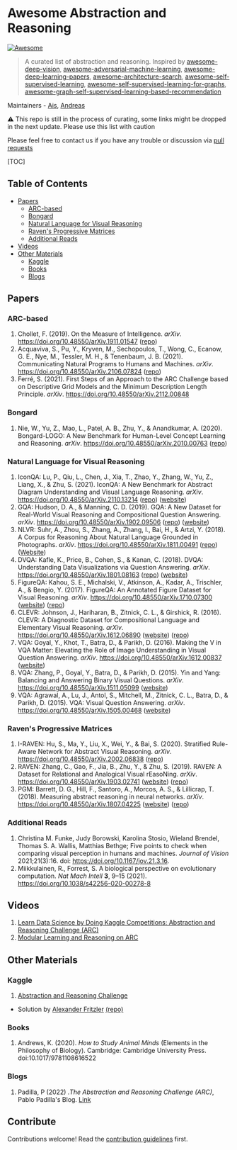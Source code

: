 # Awesome Abstraction and Reasoning

 [![Awesome](https://awesome.re/badge.svg)](https://awesome.re)

> A curated list of abstraction and reasoning. Inspired by [awesome-deep-vision](https://github.com/kjw0612/awesome-deep-vision), [awesome-adversarial-machine-learning](https://github.com/yenchenlin/awesome-adversarial-machine-learning), [awesome-deep-learning-papers](https://github.com/terryum/awesome-deep-learning-papers), [awesome-architecture-search](https://github.com/markdtw/awesome-architecture-search), [awesome-self-supervised-learning](https://github.com/jason718/awesome-self-supervised-learning), [awesome-self-supervised-learning-for-graphs](https://github.com/SXKDZ/awesome-self-supervised-learning-for-graphs), [awesome-graph-self-supervised-learning-based-recommendation](https://github.com/juyongjiang/awesome-graph-self-supervised-learning-based-recommendation)

Maintainers - [Ais](https://github.com/otakbeku), [Andreas](https://github.com/andreaschandra)

⚠️ This repo is still in the process of curating, some links might be dropped in the next update. Please use this list with caution

Please feel free to contact us if you have any trouble or discussion via [pull requests](https://github.com/otakbeku/awesome-abstraction-and-reasoning/pulls)

[TOC]

## Table of Contents
- [Papers](#papers)
  - [ARC-based](#arc-based)
  - [Bongard](#bongard)
  - [Natural Language for Visual Reasoning](#natural-language-for-visual-reasoning)
  - [Raven's Progressive Matrices](#ravens-progressive-matrices)
  - [Additional Reads](#additonal-reads)
- [Videos](#videos)
- [Other Materials](#rther-materials)
  - [Kaggle](#kaggle)
  - [Books](#books)
  - [Blogs](#blogs)

## Papers

### ARC-based

1. Chollet, F. (2019). On the Measure of Intelligence. *arXiv*. https://doi.org/10.48550/arXiv.1911.01547 ([repo](https://github.com/fchollet/ARC))
2. Acquaviva, S., Pu, Y., Kryven, M., Sechopoulos, T., Wong, C., Ecanow, G. E., Nye, M., Tessler, M. H., & Tenenbaum, J. B. (2021). Communicating Natural Programs to Humans and Machines. *arXiv*. https://doi.org/10.48550/arXiv.2106.07824 ([repo](https://github.com/samacqua/LARC))
3. Ferré, S. (2021). First Steps of an Approach to the ARC Challenge based on Descriptive Grid Models and the Minimum Description Length Principle. *arXiv*. https://doi.org/10.48550/arXiv.2112.00848

### Bongard

1. Nie, W., Yu, Z., Mao, L., Patel, A. B., Zhu, Y., & Anandkumar, A. (2020). Bongard-LOGO: A New Benchmark for Human-Level Concept Learning and Reasoning. *arXiv*. https://doi.org/10.48550/arXiv.2010.00763 ([repo](https://github.com/NVlabs/Bongard-LOGO))

### Natural Language for Visual Reasoning

1. IconQA: Lu, P., Qiu, L., Chen, J., Xia, T., Zhao, Y., Zhang, W., Yu, Z., Liang, X., & Zhu, S. (2021). IconQA: A New Benchmark for Abstract Diagram Understanding and Visual Language Reasoning. *arXiv*. https://doi.org/10.48550/arXiv.2110.13214 ([repo](https://github.com/lupantech/IconQA)) ([website](https://iconqa.github.io))
2. GQA: Hudson, D. A., & Manning, C. D. (2019). GQA: A New Dataset for Real-World Visual Reasoning and Compositional Question Answering. *arXiv*. https://doi.org/10.48550/arXiv.1902.09506 ([repo](https://github.com/stanfordnlp/mac-network)) ([website](https://cs.stanford.edu/people/dorarad/gqa/index.html))
3. NLVR: Suhr, A., Zhou, S., Zhang, A., Zhang, I., Bai, H., & Artzi, Y. (2018). A Corpus for Reasoning About Natural Language Grounded in Photographs. *arXiv*. https://doi.org/10.48550/arXiv.1811.00491 ([repo](https://github.com/lil-lab/nlvr)) ([Website](https://lil.nlp.cornell.edu/nlvr/))
4. DVQA: Kafle, K., Price, B., Cohen, S., & Kanan, C. (2018). DVQA: Understanding Data Visualizations via Question Answering. *arXiv*. https://doi.org/10.48550/arXiv.1801.08163 ([repo](https://github.com/kushalkafle/DVQA_dataset)) ([website](https://kushalkafle.com/projects/dvqa.html))
5. FigureQA: Kahou, S. E., Michalski, V., Atkinson, A., Kadar, A., Trischler, A., & Bengio, Y. (2017). FigureQA: An Annotated Figure Dataset for Visual Reasoning. *arXiv*. https://doi.org/10.48550/arXiv.1710.07300 ([website](https://www.microsoft.com/en-us/research/project/figureqa-dataset/)) ([repo](https://github.com/vmichals/FigureQA-baseline))
6. CLEVR: Johnson, J., Hariharan, B., Zitnick, C. L., & Girshick, R. (2016). CLEVR: A Diagnostic Dataset for Compositional Language and Elementary Visual Reasoning. *arXiv*. https://doi.org/10.48550/arXiv.1612.06890 ([website](https://cs.stanford.edu/people/jcjohns/clevr/)) ([repo](https://github.com/facebookresearch/clevr-dataset-gen))
7. VQA: Goyal, Y., Khot, T., Batra, D., & Parikh, D. (2016). Making the V in VQA Matter: Elevating the Role of Image Understanding in Visual Question Answering. *arXiv*. https://doi.org/10.48550/arXiv.1612.00837 ([website](https://visualqa.org))
8. VQA: Zhang, P., Goyal, Y., Batra, D., & Parikh, D. (2015). Yin and Yang: Balancing and Answering Binary Visual Questions. *arXiv*. https://doi.org/10.48550/arXiv.1511.05099 ([website](https://visualqa.org))
9. VQA: Agrawal, A., Lu, J., Antol, S., Mitchell, M., Zitnick, C. L., Batra, D., & Parikh, D. (2015). VQA: Visual Question Answering. *arXiv*. https://doi.org/10.48550/arXiv.1505.00468 ([website](https://visualqa.org))

### Raven's Progressive Matrices

1. I-RAVEN: Hu, S., Ma, Y., Liu, X., Wei, Y., & Bai, S. (2020). Stratified Rule-Aware Network for Abstract Visual Reasoning. *arXiv*. https://doi.org/10.48550/arXiv.2002.06838 ([repo](https://github.com/husheng12345/SRAN))
2. RAVEN: Zhang, C., Gao, F., Jia, B., Zhu, Y., & Zhu, S. (2019). RAVEN: A Dataset for Relational and Analogical Visual rEasoNing. *arXiv*. https://doi.org/10.48550/arXiv.1903.02741 ([website](http://wellyzhang.github.io/project/raven.html)) ([repo](https://github.com/WellyZhang/RAVEN))
3. PGM: Barrett, D. G., Hill, F., Santoro, A., Morcos, A. S., & Lillicrap, T. (2018). Measuring abstract reasoning in neural networks. *arXiv*. https://doi.org/10.48550/arXiv.1807.04225 ([website](https://www.deepmind.com/blog/measuring-abstract-reasoning-in-neural-networks)) ([repo](https://github.com/deepmind/abstract-reasoning-matrices))

### Additional Reads

1. Christina M. Funke, Judy Borowski, Karolina Stosio, Wieland Brendel, Thomas S. A. Wallis, Matthias Bethge; Five points to check when comparing visual perception in humans and machines. *Journal of Vision* 2021;21(3):16. doi: https://doi.org/10.1167/jov.21.3.16.
2. Miikkulainen, R., Forrest, S. A biological perspective on evolutionary computation. *Nat Mach Intell* **3**, 9–15 (2021). https://doi.org/10.1038/s42256-020-00278-8


## Videos

1. [Learn Data Science by Doing Kaggle Competitions: Abstraction and Reasoning Challenge (ARC)](https://www.youtube.com/watch?v=8siI9KyOwX0)
2. [Modular Learning and Reasoning on ARC](https://youtu.be/wyabkjnadng)

## Other Materials

### Kaggle

1. [Abstraction and Reasoning Challenge](https://www.kaggle.com/c/abstraction-and-reasoning-challenge)
  - Solution by [Alexander Fritzler](https://www.kaggle.com/code/alexfritz/genetic-dsl-part-from-10th-place-python-version/notebook) [(repo)](https://github.com/artyompal/kaggle-abstract-reasoning)

### Books

1. Andrews, K. (2020). *How to Study Animal Minds* (Elements in the Philosophy of Biology). Cambridge: Cambridge University Press. doi:10.1017/9781108616522 

### Blogs

1. Padilla, P (2022) *.The Abstraction and Reasoning Challenge (ARC)*, Pablo Padilla's Blog. [Link](https://pgpbpadilla.github.io/chollet-arc-challenge)


## Contribute

Contributions welcome! Read the [contribution guidelines](contributing.md) first.
